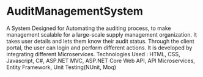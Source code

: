 # AuditManagementSystem
A System Designed for Automating the auditing process, to make management scalable for a large-scale supply management organization. It takes user details and lets them know their audit status. Through the client portal, the user can login and perform different actions.
It is developed by integrating different Microservices. 
Technologies Used : HTML, CSS, Javascript, C#, ASP.NET MVC, ASP.NET Core Web API, API Microservices, Entity Framework, Unit Testing(NUnit, Moq)
